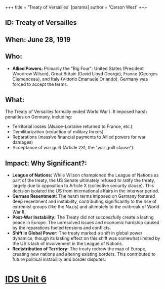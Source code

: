 +++
 title = 'Treaty of Versailles'
[params]
	author = 'Carson West'
+++
## ID: Treaty of Versailles

## When: June 28, 1919

## Who: 
* **Allied Powers:** Primarily the "Big Four":  United States (President Woodrow Wilson), Great Britain (David Lloyd George), France (Georges Clemenceau), and Italy (Vittorio Emanuele Orlando).  Germany was forced to accept the terms.

## What: 
The Treaty of Versailles formally ended World War I.  It imposed harsh penalties on Germany, including:
* Territorial losses (Alsace-Lorraine returned to France, etc.)
* Demilitarization (reduction of military forces)
* Reparations (massive financial payments to Allied powers for war damages)
* Acceptance of war guilt (Article 231, the "war guilt clause").

## Impact: Why Significant?:
* **League of Nations:** While Wilson championed the League of Nations as part of the treaty, the US Senate ultimately refused to ratify the treaty, largely due to opposition to Article X (collective security clause). This decision isolated the US from international affairs in the interwar period.
* **German Resentment:** The harsh terms imposed on Germany fostered deep resentment and instability, contributing significantly to the rise of extremist groups (like the Nazis) and ultimately to the outbreak of World War II.
* **Post-War Instability:** The Treaty did not successfully create a lasting peace in Europe.  The unresolved issues and economic hardship caused by the reparations fueled tensions and conflicts.
* **Shift in Global Power:** The treaty marked a shift in global power dynamics, though its lasting effect on this shift was somewhat limited by the US's lack of involvement in the League of Nations.
* **Redistribution of Territory:** The treaty redrew the map of Europe, creating new nations and altering existing borders. This contributed to future political instability and border disputes.

# [IDS Unit 6](./../ids-unit-6/)